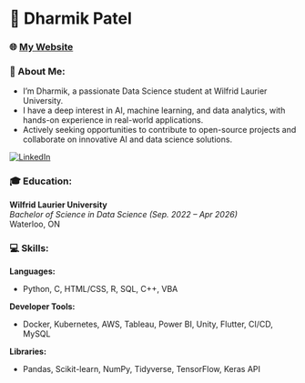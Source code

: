 # 🚀 Dharmik Patel

### 🌐 [My Website](#)

### 👋 About Me:
- I’m Dharmik, a passionate Data Science student at Wilfrid Laurier University.
- I have a deep interest in AI, machine learning, and data analytics, with hands-on experience in real-world applications.
- Actively seeking opportunities to contribute to open-source projects and collaborate on innovative AI and data science solutions.

[![LinkedIn](https://img.shields.io/badge/LinkedIn-blue?style=flat&logo=linkedin&labelColor=blue)](https://www.linkedin.com/in/dharmik-p/)

### 🎓 Education:
**Wilfrid Laurier University**  
_Bachelor of Science in Data Science (Sep. 2022 – Apr 2026)_  
Waterloo, ON

### 💻 Skills:
**Languages:**
- Python, C, HTML/CSS, R, SQL, C++, VBA

**Developer Tools:**
- Docker, Kubernetes, AWS, Tableau, Power BI, Unity, Flutter, CI/CD, MySQL

**Libraries:**
- Pandas, Scikit-learn, NumPy, Tidyverse, TensorFlow, Keras API


